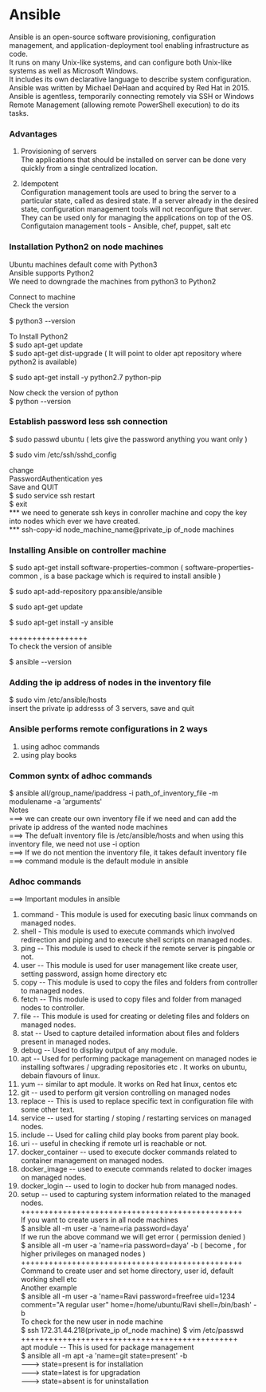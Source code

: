 # Ansible
Ansible is an open-source software provisioning, configuration management, and application-deployment tool enabling infrastructure as code. <br>
It runs on many Unix-like systems, and can configure both Unix-like systems as well as Microsoft Windows. <br>
It includes its own declarative language to describe system configuration.<br>
Ansible was written by Michael DeHaan and acquired by Red Hat in 2015. <br>
Ansible is agentless, temporarily connecting remotely via SSH or Windows Remote Management (allowing remote PowerShell execution) to do its tasks.
### Advantages
1) Provisioning of servers<br>
	The applications that should be installed on server can be done very quickly from a single centralized location.<br>

2) Idempotent <br>
	Configuration management tools are used to bring the server to a particular state, called as desired state. If a server already in the desired state, configuration management tools will not reconfigure that server.<br>
They can be used only for managing the applications on top of the OS.<br>
Configutaion management tools -  Ansible, chef, puppet, salt  etc<br>
### Installation Python2 on node machines
Ubuntu machines default come with Python3<br>
Ansible supports Python2<br>
We need to downgrade the machines from python3  to Python2<br>

Connect to machine<br>
Check the version<br>

$ python3 --version<br>

To Install Python2<br>
$ sudo apt-get update<br>
$ sudo apt-get dist-upgrade ( It will point to  older apt repository  where python2 is available)<br>

$  sudo apt-get install -y python2.7 python-pip<br>

Now check the version of python<br>
$ python --version<br>
### Establish password less ssh connection
$ sudo passwd ubuntu ( lets give the password anything you want only )<br>

$ sudo vim /etc/ssh/sshd_config<br>

change <br>
PasswordAuthentication yes<br>
Save and QUIT<br>
$ sudo service ssh restart<br>
$ exit<br>
*** we need to generate ssh keys in conroller machine and copy the key into nodes which ever we have created.<br>
*** ssh-copy-id node_machine_name@private_ip of_node machines<br>
### Installing Ansible on controller machine
$ sudo apt-get install software-properties-common (  software-properties-common    ,  is a base package which is required to install ansible )<br>

$ sudo apt-add-repository ppa:ansible/ansible<br>

$ sudo apt-get update<br>

$ sudo apt-get install -y ansible<br>

+++++++++++++++++<br>
To check the version of ansible<br>

$ ansible --version<br>
### Adding the ip address of nodes in the inventory file
$ sudo vim /etc/ansible/hosts<br>
insert the private ip addresss of 3 servers, save and quit<br>
### Ansible performs remote configurations in 2 ways
1) using adhoc commands <br>
2) using play books <br>
### Common syntx of adhoc commands
$ ansible  all/group_name/ipaddress -i  path_of_inventory_file -m modulename  -a  'arguments'<br>
Notes<br>
 ===> we can create our own inventory file if we need and can add the private ip address of the wanted node machines<br>
 ===> The defualt inventory file is /etc/ansible/hosts  and when using this inventory file, we need not use -i option<br>
 ===> If we do not mention the inventory file, it takes default inventory file<br>
 ===> command module is the default module in ansible<br>
 ### Adhoc commands
   ===> Important modules in ansible<br>
1) command - This module is used for executing basic linux commands on managed nodes.<br>
2) shell -  This module is used to execute commands which involved redirection and piping and to execute shell scripts on managed nodes.<br>
3) ping  --  This module is used to check if the remote server is pingable or not.<br>
4) user --  This module is used for user management like create user, setting password, assign home directory  etc<br>
5) copy  --  This module is used to copy the files and folders from controller to managed nodes.<br>
6) fetch  --  This module is used to copy files and folder from managed nodes to controller.<br>
7) file  --  This module is used for creating or deleting files and folders on managed nodes.<br>
8) stat  --  Used to capture detailed information about files and folders present in managed nodes.<br>
9) debug --  Used to display output of any module.<br>
10) apt   --  Used for performing package management on managed nodes ie installing softwares / upgrading repositories  etc . It works on ubuntu, debain flavours of linux.<br> 
11) yum  --  similar to apt module. It works on Red hat linux, centos etc<br>
12) git  --  used to perform git version controlling on managed nodes<br>
13) replace -- This is used to replace specific text in configuration file with some other text.<br>
14) service  -- used for starting / stoping / restarting services on managed nodes.<br>
15) include  --  Used for calling child play books  from parent play book.<br>
16) uri    -- useful in checking  if remote url is reachable or not.<br>
17) docker_container  --  used to execute docker  commands related to container management on managed nodes.<br>
18) docker_image  --  used to execute commands related to docker images on managed nodes.<br>
19) docker_login  --  used to login to docker hub from managed nodes.<br>
20) setup   --  used to capturing system information related to the managed nodes.<br>
++++++++++++++++++++++++++++++++++++++++++++++++<br>
If you want to create users in all node machines <br>
$ ansible  all -m user  -a  'name=ria  password=daya'<br>
If we run the above command we will get error ( permission denied )<br>
$ ansible  all -m user  -a  'name=ria password=daya'  -b  ( become , for higher privileges on managed nodes )<br>
++++++++++++++++++++++++++++++++++++++++++++++++<br>
Command to create user and set home directory, user id,  default working shell etc<br>
Another example<br>
$ ansible all -m user  -a 'name=Ravi password=freefree uid=1234 comment="A regular user"  home=/home/ubuntu/Ravi shell=/bin/bash' -b <br>
To check for the new user in node machine <br>
$  ssh 172.31.44.218(private_ip of_node machine)
$ vim  /etc/passwd<br>
+++++++++++++++++++++++++++++++++++++++++++++++<br>
apt module  -- This is used for package management<br>
$ ansible all -m apt  -a 'name=git  state=present' -b<br>
  --->  state=present  is for installation<br>
  --->  state=latest   is for upgradation<br>
  --->  state=absent   is for uninstallation<br>











